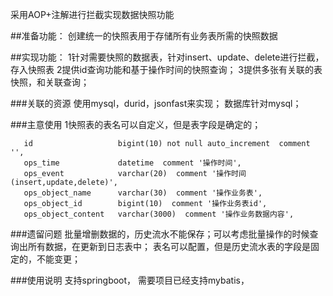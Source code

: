 采用AOP+注解进行拦截实现数据快照功能

##准备功能：
创建统一的快照表用于存储所有业务表所需的快照数据

##实现功能：
1针对需要快照的数据表，针对insert、update、delete进行拦截，存入快照表
2提供id查询功能和基于操作时间的快照查询；
3提供多张有关联的表快照，和关联查询；

###关联的资源
使用mysql，durid，jsonfast来实现；
数据库针对mysql；

###主意使用
1快照表的表名可以自定义，但是表字段是确定的；
```
   id                   bigint(10) not null auto_increment  comment '',
   ops_time             datetime  comment '操作时间',
   ops_event            varchar(20)  comment '操作时间(insert,update,delete)',
   ops_object_name      varchar(30)  comment '操作业务表',
   ops_object_id        bigint(10)  comment '操作业务表id',
   ops_object_content   varchar(3000)  comment '操作业务数据内容',
```

###遗留问题
批量增删数据的，历史流水不能保存；可以考虑批量操作的时候查询出所有数据，在更新到日志表中；
表名可以配置，但是历史流水表的字段是固定的，不能变更；

###使用说明
支持springboot，
需要项目已经支持mybatis，

